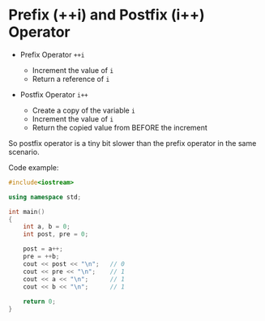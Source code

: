 # Prefix (++i) and Postfix (i++) Operator

* Prefix Operator `++i`
  * Increment the value of `i`
  * Return a reference of `i`

* Postfix Operator `i++`
  * Create a copy of the variable `i`
  * Increment the value of `i`
  * Return the copied value from BEFORE the increment

So postfix operator is a tiny bit slower than the prefix operator in the same scenario.

Code example:
```cpp
#include<iostream>

using namespace std;

int main()
{
    int a, b = 0;
    int post, pre = 0;

    post = a++;
    pre = ++b;
    cout << post << "\n";   // 0
    cout << pre << "\n";    // 1
    cout << a << "\n";      // 1
    cout << b << "\n";      // 1
    
    return 0;
}
```
